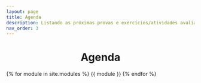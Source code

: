 ```yaml
---
layout: page
title: Agenda
description: Listando as próximas provas e exercícios/atividades avaliativas.
nav_order: 3
---
```


<h1 align="center"> <span style='font-weight: bold;'> Agenda </span> </h1>

{% for module in site.modules %}
{{ module }}
{% endfor %}

